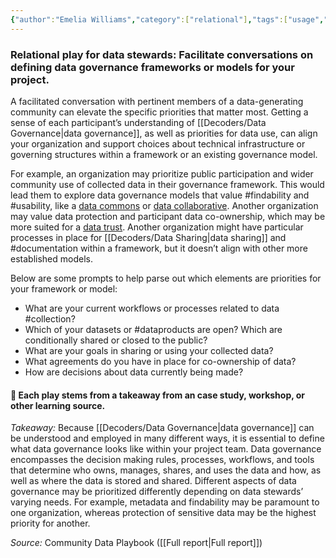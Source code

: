 ```yaml
---
{"author":"Emelia Williams","category":["relational"],"tags":["usage","findability","usability","datatrust","documentation","dataproducts"],"dg-publish":true,"permalink":"/plays/play-19-facilitate-conversations-on-defining-data-governance-for-your-project/","dgPassFrontmatter":true}
---
```


### **Relational play for data stewards: Facilitate conversations on defining data governance frameworks or models for your project.** 
A facilitated conversation with pertinent members of a data-generating community can elevate the specific priorities that matter most. Getting a sense of each participant’s understanding of [[Decoders/Data Governance\|data governance]], as well as priorities for data use, can align your organization and support choices about technical infrastructure or governing structures within a framework or an existing governance model.

For example, an organization may prioritize public participation and wider community use of collected data in their governance framework. This would lead them to explore data governance models that value #findability and #usability, like a [data commons](https://policyreview.info/glossary/data-commons) or [data collaborative](https://sverhulst.medium.com/data-collaboratives-exchanging-data-to-improve-people-s-lives-d0fcfc1bdd9a). Another organization may value data protection and participant data co-ownership, which may be more suited for a [data trust](https://medium.com/@anoukruhaak/data-trusts-why-what-and-how-a8b53b53d34). Another organization might have particular processes in place for [[Decoders/Data Sharing\|data sharing]] and #documentation within a framework, but it doesn’t align with other more established models. 

Below are some prompts to help parse out which elements are priorities for your framework or model:
- What are your current workflows or processes related to data #collection?
- Which of your datasets or #dataproducts are open? Which are conditionally shared or closed to the public?
- What are your goals in sharing or using your collected data?
- What agreements do you have in place for co-ownership of data?
- How are decisions about data currently being made?



#### 🌱 Each play stems from a takeaway from an case study, workshop, or other learning source.

*Takeaway:* Because [[Decoders/Data Governance\|data governance]] can be understood and employed in many different ways, it is essential to define what data governance looks like within your project team. 
Data governance encompasses the decision making rules, processes, workflows, and tools that determine who owns, manages, shares, and uses the data and how, as well as where the data is stored and shared. Different aspects of data governance may be prioritized differently depending on data stewards’ varying needs. For example, metadata and findability may be paramount to one organization, whereas protection of sensitive data may be the highest priority for another.

*Source:* Community Data Playbook ([[Full report\|Full report]])


